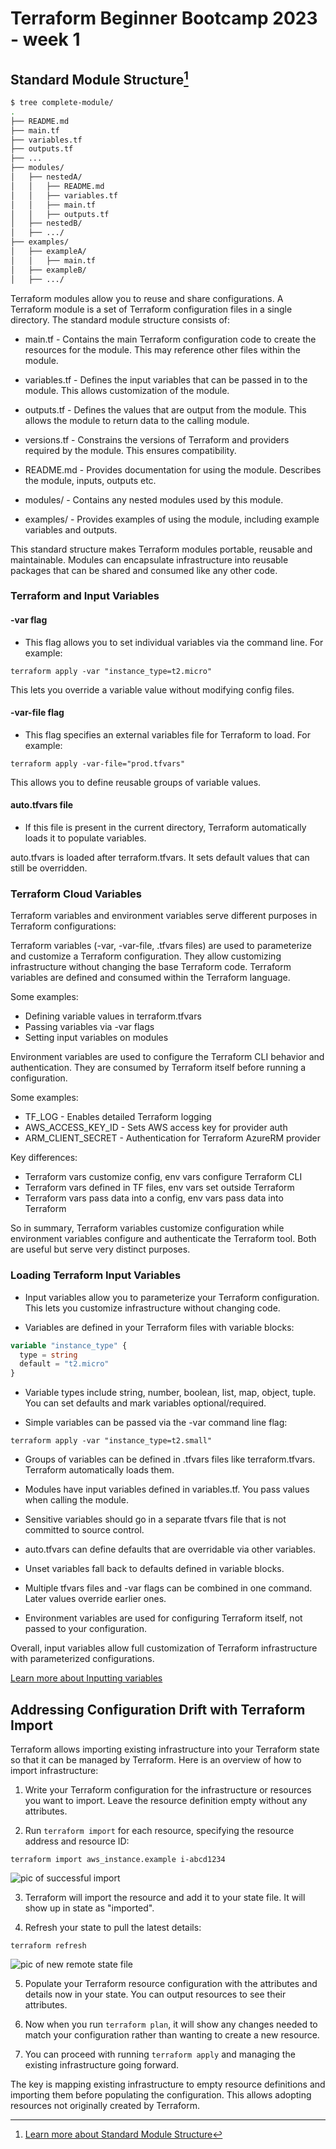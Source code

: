 # Terraform Beginner Bootcamp 2023 - week 1

## Standard Module Structure[^1]
```sh
$ tree complete-module/
.
├── README.md
├── main.tf
├── variables.tf
├── outputs.tf
├── ...
├── modules/
│   ├── nestedA/
│   │   ├── README.md
│   │   ├── variables.tf
│   │   ├── main.tf
│   │   ├── outputs.tf
│   ├── nestedB/
│   ├── .../
├── examples/
│   ├── exampleA/
│   │   ├── main.tf
│   ├── exampleB/
│   ├── .../
```

Terraform modules allow you to reuse and share configurations. A Terraform module is a set of Terraform configuration files in a single directory. The standard module structure consists of:

- main.tf - Contains the main Terraform configuration code to create the resources for the module. This may reference other files within the module.

- variables.tf - Defines the input variables that can be passed in to the module. This allows customization of the module.

- outputs.tf - Defines the values that are output from the module. This allows the module to return data to the calling module.

- versions.tf - Constrains the versions of Terraform and providers required by the module. This ensures compatibility. 

- README.md - Provides documentation for using the module. Describes the module, inputs, outputs etc.

- modules/ - Contains any nested modules used by this module.

- examples/ - Provides examples of using the module, including example variables and outputs.

This standard structure makes Terraform modules portable, reusable and maintainable. Modules can encapsulate infrastructure into reusable packages that can be shared and consumed like any other code.

### Terraform and Input Variables

#### -var flag

- This flag allows you to set individual variables via the command line. For example:

`terraform apply -var "instance_type=t2.micro"`

This lets you override a variable value without modifying config files.

#### -var-file flag
- This flag specifies an external variables file for Terraform to load. For example:

`terraform apply -var-file="prod.tfvars"`

This allows you to define reusable groups of variable values.

#### auto.tfvars file

- If this file is present in the current directory, Terraform automatically loads it to populate variables.

auto.tfvars is loaded after terraform.tfvars. It sets default values that can still be overridden.

### Terraform Cloud Variables

Terraform variables and environment variables serve different purposes in Terraform configurations:

Terraform variables (-var, -var-file, .tfvars files) are used to parameterize and customize a Terraform configuration. They allow customizing infrastructure without changing the base Terraform code. Terraform variables are defined and consumed within the Terraform language.

Some examples:

- Defining variable values in terraform.tfvars
- Passing variables via -var flags 
- Setting input variables on modules

Environment variables are used to configure the Terraform CLI behavior and authentication. They are consumed by Terraform itself before running a configuration. 

Some examples:

- TF_LOG - Enables detailed Terraform logging
- AWS_ACCESS_KEY_ID - Sets AWS access key for provider auth
- ARM_CLIENT_SECRET - Authentication for Terraform AzureRM provider

Key differences:

- Terraform vars customize config, env vars configure Terraform CLI 
- Terraform vars defined in TF files, env vars set outside Terraform
- Terraform vars pass data into a config, env vars pass data into Terraform

So in summary, Terraform variables customize configuration while environment variables configure and authenticate the Terraform tool. Both are useful but serve very distinct purposes.

### Loading Terraform Input Variables

- Input variables allow you to parameterize your Terraform configuration. This lets you customize infrastructure without changing code.

- Variables are defined in your Terraform files with variable blocks:
  
```terraform
variable "instance_type" {
  type = string
  default = "t2.micro"
}
```
- Variable types include string, number, boolean, list, map, object, tuple. You can set defaults and mark variables optional/required.

- Simple variables can be passed via the -var command line flag:

`terraform apply -var "instance_type=t2.small"`

- Groups of variables can be defined in .tfvars files like terraform.tfvars. Terraform automatically loads them.

- Modules have input variables defined in variables.tf. You pass values when calling the module.

- Sensitive variables should go in a separate tfvars file that is not committed to source control.

- auto.tfvars can define defaults that are overridable via other variables.

- Unset variables fall back to defaults defined in variable blocks.

- Multiple tfvars files and -var flags can be combined in one command. Later values override earlier ones.

- Environment variables are used for configuring Terraform itself, not passed to your configuration.

Overall, input variables allow full customization of Terraform infrastructure with parameterized configurations.

[Learn more about Inputting variables](https://developer.hashicorp.com/terraform/language/values/variables)

## Addressing Configuration Drift with Terraform Import

Terraform allows importing existing infrastructure into your Terraform state so that it can be managed by Terraform. Here is an overview of how to import infrastructure:

1. Write your Terraform configuration for the infrastructure or resources you want to import. Leave the resource definition empty without any attributes.

2. Run `terraform import` for each resource, specifying the resource address and resource ID:

```
terraform import aws_instance.example i-abcd1234
```
![pic of successful import](assets/terraform-import.png)

3. Terraform will import the resource and add it to your state file. It will show up in state as "imported".

4. Refresh your state to pull the latest details:

```
terraform refresh
```
![pic of new remote state file](assets/terraform-new-state.png)

5. Populate your Terraform resource configuration with the attributes and details now in your state. You can output resources to see their attributes.

6. Now when you run `terraform plan`, it will show any changes needed to match your configuration rather than wanting to create a new resource. 

7. You can proceed with running `terraform apply` and managing the existing infrastructure going forward.

The key is mapping existing infrastructure to empty resource definitions and importing them before populating the configuration. This allows adopting resources not originally created by Terraform.

[^1]: [Learn more about Standard Module Structure](https://developer.hashicorp.com/terraform/language/modules/develop/structure)
